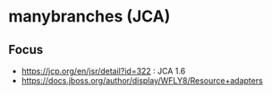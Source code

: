 # manybranches (JCA)

## Focus

* <https://jcp.org/en/jsr/detail?id=322> : JCA 1.6
* <https://docs.jboss.org/author/display/WFLY8/Resource+adapters>